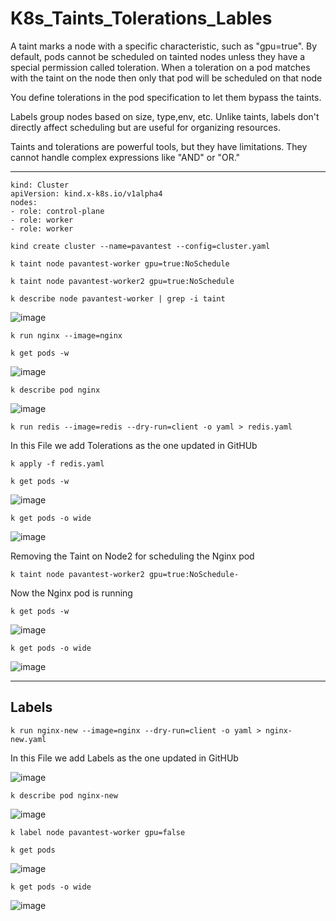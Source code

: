 # K8s_Taints_Tolerations_Lables

A taint marks a node with a specific characteristic, such as "gpu=true". By default, pods cannot be scheduled on tainted nodes unless they have a special permission called toleration. When a toleration on a pod matches with the taint on the node then only that pod will be scheduled on that node

You define tolerations in the pod specification to let them bypass the taints.

Labels group nodes based on size, type,env, etc. Unlike taints, labels don't directly affect scheduling but are useful for organizing resources.

Taints and tolerations are powerful tools, but they have limitations. They cannot handle complex expressions like "AND" or "OR." 

---

```
kind: Cluster
apiVersion: kind.x-k8s.io/v1alpha4
nodes:
- role: control-plane
- role: worker
- role: worker
```

`kind create cluster --name=pavantest --config=cluster.yaml`

`k taint node pavantest-worker gpu=true:NoSchedule`

`k taint node pavantest-worker2 gpu=true:NoSchedule`

`k describe node pavantest-worker | grep -i taint`

![image](https://github.com/user-attachments/assets/3506e98b-078b-45b5-b38f-d8ed874bfba1)

`k run nginx --image=nginx`

`k get pods -w`

![image](https://github.com/user-attachments/assets/1f1bca92-ebf3-4131-87a1-a5dcb20022e2)

`k describe pod nginx`

![image](https://github.com/user-attachments/assets/83f582b9-a031-4eaa-b5e7-1450b5cf9ba0)

`k run redis --image=redis --dry-run=client -o yaml > redis.yaml`

In this File we add Tolerations as the one updated in GitHUb

`k apply -f redis.yaml`

`k get pods -w`

![image](https://github.com/user-attachments/assets/bae83f0c-e5bf-467c-9b9c-3ffebcd5d625)

`k get pods -o wide`

![image](https://github.com/user-attachments/assets/7a15a949-4a17-4392-bd3e-bccded8650e0)

Removing the Taint on Node2 for scheduling the Nginx pod

`k taint node pavantest-worker2 gpu=true:NoSchedule-`

Now the Nginx pod is running 

`k get pods -w`

![image](https://github.com/user-attachments/assets/3e830ae9-9ed5-4d8e-8b51-c0bd1bb855fa)

`k get pods -o wide`

![image](https://github.com/user-attachments/assets/ce8fed22-fbbf-460f-b687-f900df94d8d7)

---

## Labels

`k run nginx-new --image=nginx --dry-run=client -o yaml > nginx-new.yaml`

In this File we add Labels as the one updated in GitHUb

![image](https://github.com/user-attachments/assets/d38230b5-803a-433a-9aca-06af7962f614)

`k describe pod nginx-new`

![image](https://github.com/user-attachments/assets/a67eb748-846e-4896-948d-6ac32dc888f4)

`k label node pavantest-worker gpu=false`

`k get pods`

![image](https://github.com/user-attachments/assets/143f71b9-c902-433f-b8d8-ac9efea8326f)

`k get pods -o wide`
 
![image](https://github.com/user-attachments/assets/5a5a0b0a-45d3-44c0-adfb-fc3f9c9be4fc)


